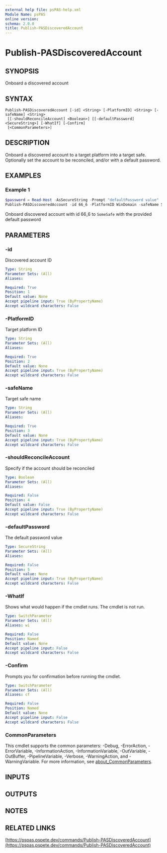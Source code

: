```yaml
---
external help file: psPAS-help.xml
Module Name: psPAS
online version:
schema: 2.0.0
title: Publish-PASDiscoveredAccount
---
```


# Publish-PASDiscoveredAccount

## SYNOPSIS

Onboard a discovered account

## SYNTAX

```
Publish-PASDiscoveredAccount [-id] <String> [-PlatformID] <String> [-safeName] <String>
 [[-shouldReconcileAccount] <Boolean>] [[-defaultPassword] <SecureString>] [-WhatIf] [-Confirm]
 [<CommonParameters>]
```

## DESCRIPTION
Onboard a discovered account to a target platform into a target safe.
Optionally set the account to be reconciled, and/or with a default password.

## EXAMPLES

### Example 1
```powershell
$password = Read-Host -AsSecureString -Prompt "defaultPassword value"
Publish-PASDiscoveredAccount -id 66_6 -PlatformID WinDomain -safeName SomeSafe -defaultPassword $password
```

Onboard discovered account with id 66_6 to `SomeSafe` with the provided default password

## PARAMETERS

### -id
Discovered account ID

```yaml
Type: String
Parameter Sets: (All)
Aliases:

Required: True
Position: 1
Default value: None
Accept pipeline input: True (ByPropertyName)
Accept wildcard characters: False
```

### -PlatformID
Target platform ID

```yaml
Type: String
Parameter Sets: (All)
Aliases:

Required: True
Position: 2
Default value: None
Accept pipeline input: True (ByPropertyName)
Accept wildcard characters: False
```

### -safeName
Target safe name

```yaml
Type: String
Parameter Sets: (All)
Aliases:

Required: True
Position: 3
Default value: None
Accept pipeline input: True (ByPropertyName)
Accept wildcard characters: False
```

### -shouldReconcileAccount
Specify if the account should be reconciled

```yaml
Type: Boolean
Parameter Sets: (All)
Aliases:

Required: False
Position: 4
Default value: False
Accept pipeline input: True (ByPropertyName)
Accept wildcard characters: False
```

### -defaultPassword
The default password value

```yaml
Type: SecureString
Parameter Sets: (All)
Aliases:

Required: False
Position: 5
Default value: None
Accept pipeline input: True (ByPropertyName)
Accept wildcard characters: False
```

### -WhatIf
Shows what would happen if the cmdlet runs.
The cmdlet is not run.

```yaml
Type: SwitchParameter
Parameter Sets: (All)
Aliases: wi

Required: False
Position: Named
Default value: None
Accept pipeline input: False
Accept wildcard characters: False
```

### -Confirm
Prompts you for confirmation before running the cmdlet.

```yaml
Type: SwitchParameter
Parameter Sets: (All)
Aliases: cf

Required: False
Position: Named
Default value: None
Accept pipeline input: False
Accept wildcard characters: False
```

### CommonParameters
This cmdlet supports the common parameters: -Debug, -ErrorAction, -ErrorVariable, -InformationAction, -InformationVariable, -OutVariable, -OutBuffer, -PipelineVariable, -Verbose, -WarningAction, and -WarningVariable. For more information, see [about_CommonParameters](http://go.microsoft.com/fwlink/?LinkID=113216).

## INPUTS

## OUTPUTS

## NOTES

## RELATED LINKS

[https://pspas.pspete.dev/commands/Publish-PASDiscoveredAccount](https://pspas.pspete.dev/commands/Publish-PASDiscoveredAccount)
